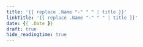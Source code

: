 ```yaml
---
title: '{{ replace .Name "-" " " | title }}'
linkTitle: '{{ replace .Name "-" " " | title }}'
date: {{ .Date }}
draft: true
hide_readingtime: true
---
```


